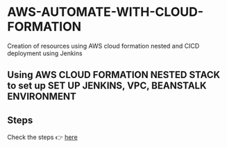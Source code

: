 # AWS-AUTOMATE-WITH-CLOUD-FORMATION
Creation of resources using AWS cloud formation nested and CICD deployment using Jenkins

## Using AWS CLOUD FORMATION NESTED STACK to set up SET UP JENKINS, VPC, BEANSTALK ENVIRONMENT

## Steps

[url]: https://www.linkedin.com/pulse/set-up-jenkins-vpc-beanstalk-aws-cloud-formation-nested-opeyemi-alabi-ynqxf

Check the steps 👉 [here][url]
